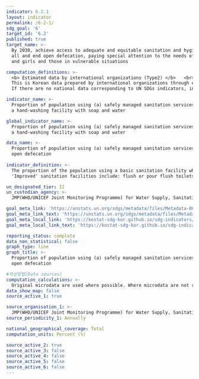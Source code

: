 ```yaml
---
indicator: 6.2.1
layout: indicator
permalink: /6-2-1/
sdg_goal: '6'
target_id: '6.2'
published: true
target_name: >-
  By 2030, achieve access to adequate and equitable sanitation and hygiene for
  all and end open defecation, paying special attention to the needs of women
  and girls and those in vulnerable situations

computation_definitions: >-
  <b> Estimated data by international organizations (Type2) </b>   <br>
  This is Korean data prepared by international organizations through estimation and modeling. <br>
  If there are no national data corresponding to UN SDGs indicators, international data are available for monitoring.

indicator_name: >-
  Proportion of population using (a) safely managed sanitation services and (b)
  a hand-washing facility with soap and water

global_indicator_name: >-
  Proportion of population using (a) safely managed sanitation services and (b)
  a hand-washing facility with soap and water

data_name: >-
  Proportion of population using (a) safely managed sanitation services and practicing (b)
  open defecation
  
indicator_definition: >-
  The proportion of the population using a basic sanitation facility which is not shared with other households and where excreta is safely disposed in situ or treated off-site. 
  'Improved' sanitation facilities include: flush or pour flush toilets to sewer systems, septic tanks or pit latrines, ventilated improved pit latrines, pit latrines with a slab, and composting toilets. 

un_designated_tier: II
un_custodian_agency: >-
  JMP(WHO/UNICEF Joint Monitoring Programme) for Water Supply, Sanitation and Hygienes

goal_meta_link: 'https://unstats.un.org/sdgs/metadata/files/Metadata-06-02-01.pdf'
goal_meta_link_text: 'https://unstats.un.org/sdgs/metadata/files/Metadata-06-02-01.pdf'
goal_meta_local_link: 'https://kostat-sdg-kor.github.io/sdg-indicators/public/data/Metadata-06-02-01_ENG.pdf'
goal_meta_local_link_text: 'https://kostat-sdg-kor.github.io/sdg-indicators/public/data/Metadata-06-02-01_ENG.pdf'

reporting_status: complete
data_non_statistical: false
graph_type: line
graph_title: >-
  Proportion of population using (a) safely managed sanitation services and practicing (b)
  open defecation

#작성방법(Data sources)
computation_calculations: >-
  Original microdata are used where possible. Where microdata are not readily accessible, country-specific data are collected, segreated by urban and rural areas, from other literature and materials available and population weight is applied to calculate the indicator. Where data for certain years are null, the indicator is estimated using a set of “JMP estimation” rules for interpolation, extrapolation, and extension.
data_show_map: false
source_active_1: true

source_organisation_1: >- 
  JMP(WHO/UNICEF Joint Monitoring Programme) for Water Supply, Sanitation and Hygienes
source_periodicity_1: Annually 

national_geographical_coverage: Total
computation_units: Percent (%)

source_active_2: true
source_active_3: false
source_active_4: false
source_active_5: false
source_active_6: false
---
```


